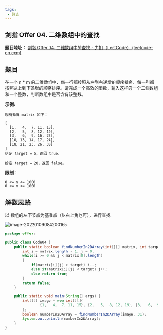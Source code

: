 ```yaml
---
tags:
 - 算法	
---
```




## 剑指 Offer 04. 二维数组中的查找

**题目地址：** [剑指 Offer 04. 二维数组中的查找 - 力扣（LeetCode） (leetcode-cn.com)](https://leetcode-cn.com/problems/er-wei-shu-zu-zhong-de-cha-zhao-lcof/)

## 题目

在一个 n * m 的二维数组中，每一行都按照从左到右递增的顺序排序，每一列都按照从上到下递增的顺序排序。请完成一个高效的函数，输入这样的一个二维数组和一个整数，判断数组中是否含有该整数。

**示例:**

```
现有矩阵 matrix 如下：

[
  [1,   4,  7, 11, 15],
  [2,   5,  8, 12, 19],
  [3,   6,  9, 16, 22],
  [10, 13, 14, 17, 24],
  [18, 21, 23, 26, 30]
]
给定 target = 5，返回 true。

给定 target = 20，返回 false。
```

**限制：**

```
0 <= n <= 1000
0 <= m <= 1000
```

## 解题思路

以 数组的左下节点为基准点（以右上角也可），进行查找

![image-20220109084200165](https://gitee.com/CNRF/image/raw/master/202201090842227.png)

```java
package offer;

public class Code04 {
    public static boolean findNumberIn2DArray(int[][] matrix, int target) {
        int i = matrix.length - 1, j = 0;
        while(i >= 0 && j < matrix[0].length)
        {
            if(matrix[i][j] > target) i--;
            else if(matrix[i][j] < target) j++;
            else return true;
        }
        return false;
    }

    public static void main(String[] args) {
        int[][] image = new int[][]{
                {1,   4,  7, 11, 15}, {2,   5,  8, 12, 19}, {3,   6,  9, 16, 22}, {10, 13, 14, 17, 24}, {18, 21, 23, 26, 30}
        };
        boolean numberIn2DArray = findNumberIn2DArray(image, 31);
        System.out.println(numberIn2DArray);
    }
}

```

